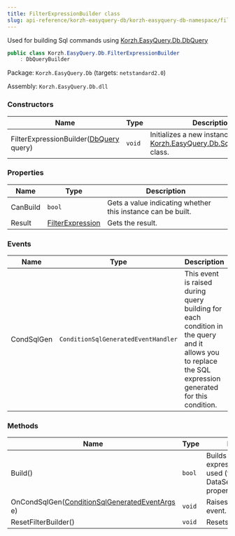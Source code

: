 ```yaml
---
title: FilterExpressionBuilder class
slug: api-reference/korzh-easyquery-db/korzh-easyquery-db-namespace/filterexpressionbuilder-class
---
```



Used for building Sql commands using [Korzh.EasyQuery.Db.DbQuery](/api-reference/korzh-easyquery-db/korzh-easyquery-db-namespace/dbquery-class)
```csharp
public class Korzh.EasyQuery.Db.FilterExpressionBuilder
    : DbQueryBuilder

```
Package: `Korzh.EasyQuery.Db` (targets: `netstandard2.0`)

Assembly: `Korzh.EasyQuery.Db.dll`

### Constructors

| Name | Type | Description | 
| --- | --- | --- | 
| FilterExpressionBuilder([DbQuery](/api-reference/korzh-easyquery-db/korzh-easyquery-db-namespace/dbquery-class) query) | `void` | Initializes a new instance of the [Korzh.EasyQuery.Db.SqlQueryBuilder](/api-reference/korzh-easyquery-db/korzh-easyquery-db-namespace/sqlquerybuilder-class) class. | 


### Properties

| Name | Type | Description | 
| --- | --- | --- | 
| CanBuild | `bool` | Gets a value indicating whether this instance can be built. | 
| Result | [FilterExpression](/api-reference/korzh-easyquery-db/korzh-easyquery-db-namespace/filterexpression-class) | Gets the result. | 


### Events

| Name | Type | Description | 
| --- | --- | --- | 
| CondSqlGen | `ConditionSqlGeneratedEventHandler` | This event is raised during query building for each condition in the query and it  allows you to replace the SQL expression generated for this condition. | 


### Methods

| Name | Type | Description | 
| --- | --- | --- | 
| Build() | `bool` | Builds the filter expression. It can be used (for example) in DataSet.FilterExpression property to filter data | 
| OnCondSqlGen([ConditionSqlGeneratedEventArgs](/api-reference/korzh-easyquery-db/korzh-easyquery-db-namespace/conditionsqlgeneratedeventargs-class) e) | `void` | Raises the `CondSqlGen` event. | 
| ResetFilterBuilder() | `void` | Resets the filter builder. |